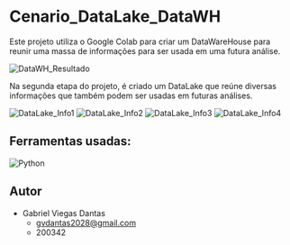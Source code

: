 # Cenario_DataLake_DataWH
Este projeto utiliza o Google Colab para criar um DataWareHouse para reunir uma massa de informações para ser usada em uma futura análise.

![DataWH_Resultado](https://github.com/GabrielVDantas/Cenario_DataLake_DataWH/assets/133148307/b1506816-d574-435f-99aa-8feb2f6605c7)

Na segunda etapa do projeto, é criado um DataLake que reúne diversas informações que também podem ser usadas em futuras análises.

![DataLake_Info1](https://github.com/GabrielVDantas/Cenario_DataLake_DataWH/assets/133148307/4186c98a-8264-4377-bb9e-1c14293bf6ee)
![DataLake_Info2](https://github.com/GabrielVDantas/Cenario_DataLake_DataWH/assets/133148307/309f5a40-adb9-4340-9798-e11f7302dcf2)
![DataLake_Info3](https://github.com/GabrielVDantas/Cenario_DataLake_DataWH/assets/133148307/2506b350-8432-4973-a3f5-dcc3474de6c2)
![DataLake_Info4](https://github.com/GabrielVDantas/Cenario_DataLake_DataWH/assets/133148307/1358a931-bdd7-43ad-9046-2573ab72c05c)

## Ferramentas usadas:

![Python](https://img.shields.io/badge/python-0D1117?style=for-the-badge&logo=python&logoColor=FFFFFF)

## Autor

- Gabriel Viegas Dantas
  - gvdantas2028@gmail.com
  - 200342
